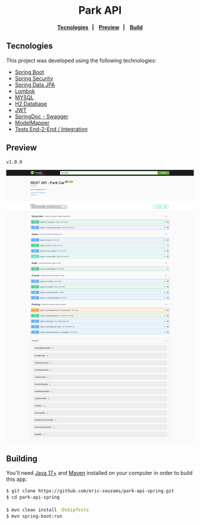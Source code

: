 <h1 align="center">Park API</h1>

<h4 align="center">
  <a href="#tecnologies">Tecnologies</a>&nbsp;&nbsp;&nbsp;|&nbsp;&nbsp;&nbsp;
  <a href="#preview">Preview</a>&nbsp;&nbsp;&nbsp;|&nbsp;&nbsp;&nbsp;
  <a href="#building">Build</a>
</h4>

## Tecnologies
This project was developed using the following technologies:
- [Spring Boot](https://spring.io/)
- [Spring Security](https://spring.io/)
- [Spring Data JPA](https://spring.io/projects/spring-data-jpa)
- [Lombok](https://projectlombok.org/)
- [MYSQL](https://www.mysql.com/)
- [H2 Database]()
- [JWT]()
- [SpringDoc - Swagger]()
- [ModelMapper]()
- [Tests End-2-End / Integration]()

## Preview
```
v1.0.0
```
<img src="./public/screen_1.png">

## Building
You'll need [Java 17+](https://www.oracle.com/br/java/technologies/javase-jdk17-downloads.html) and [Maven](https://maven.apache.org/download.cgi) installed on your computer in order to build this app.

```bash
$ git clone https://github.com/eric-souzams/park-api-spring.git
$ cd park-api-spring

$ mvn clean install -DskipTests
$ mvn spring-boot:run
```
